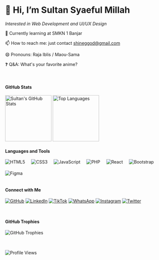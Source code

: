 <h1>👋 Hi, I’m Sultan Syaeful Millah</h1>
<p>
  <em>Interested in Web Development and UI/UX Design</em>
</p>

<p>
  🌱 Currently learning at SMKN 1 Banjar
</p>

<p>
  📫 How to reach me: just contact <a href="mailto:shineggod@gmail.com">shineggod@gmail.com</a>
</p>

<p>
  😄 Pronouns: Raja Iblis / Maou-Sama
</p>

<p>
  ❓ Q&A: What's your favorite anime?
</p>

<br>

<div align="left">

#### GitHub Stats

<img src="https://github-readme-stats.vercel.app/api?username=Shinee000ZZZ&show_icons=true&theme=dark" alt="Sultan's GitHub Stats" style="height: 150px;">
<img src="https://github-readme-stats.vercel.app/api/top-langs/?username=Shinee000ZZZ&layout=compact&theme=dark" alt="Top Languages" style="height: 150px;">

<br>

#### Languages and Tools

<div style="display: flex; justify-content: left; flex-wrap: wrap; gap: 20px;">
  <img src="https://img.shields.io/badge/-HTML5-E34F26?style=flat&logo=html5&logoColor=white" alt="HTML5">
  <img src="https://img.shields.io/badge/-CSS3-1572B6?style=flat&logo=css3&logoColor=white" alt="CSS3">
  <img src="https://img.shields.io/badge/-JavaScript-F7DF1E?style=flat&logo=javascript&logoColor=black" alt="JavaScript">
  <img src="https://img.shields.io/badge/-PHP-777BB4?style=flat&logo=php&logoColor=white" alt="PHP">
  <img src="https://img.shields.io/badge/-React-61DAFB?style=flat&logo=react&logoColor=black" alt="React">
  <img src="https://img.shields.io/badge/-Bootstrap-563D7C?style=flat&logo=bootstrap&logoColor=white" alt="Bootstrap">
  <img src="https://img.shields.io/badge/-Figma-F24E1E?style=flat&logo=figma&logoColor=white" alt="Figma">
</div>

<br>

#### Connect with Me

<a href="https://github.com/Shinee000ZZZ" target="_blank"><img src="https://img.shields.io/badge/-GitHub-181717?style=flat&logo=github&logoColor=white" alt="GitHub"></a>
<a href="https://www.linkedin.com/in/sultan-syaeful-millah/" target="_blank"><img src="https://img.shields.io/badge/-LinkedIn-0077B5?style=flat&logo=linkedin&logoColor=white" alt="LinkedIn"></a>
<a href="https://www.tiktok.com/@oshitergantungfyp" target="_blank"><img src="https://img.shields.io/badge/-TikTok-000000?style=flat&logo=tiktok&logoColor=white" alt="TikTok"></a>
<a href="https://api.whatsapp.com/send?phone=6289502632801" target="_blank"><img src="https://img.shields.io/badge/-WhatsApp-25D366?style=flat&logo=whatsapp&logoColor=white" alt="WhatsApp"></a>
<a href="https://www.instagram.com/kesaltunan" target="_blank"><img src="https://img.shields.io/badge/-Instagram-E4405F?style=flat&logo=instagram&logoColor=white" alt="Instagram"></a>
<a href="https://twitter.com/OkeShinee" target="_blank"><img src="https://img.shields.io/badge/-Twitter-1DA1F2?style=flat&logo=twitter&logoColor=white" alt="Twitter"></a>

<br>

#### GitHub Trophies
<img src="https://github-profile-trophy.vercel.app/?username=Shinee000ZZZ&theme=darkhub" alt="GitHub Trophies">

<br>
<br>
<br>

![Profile Views](https://komarev.com/ghpvc/?username=Shinee000ZZZ&color=blueviolet)

</div>
